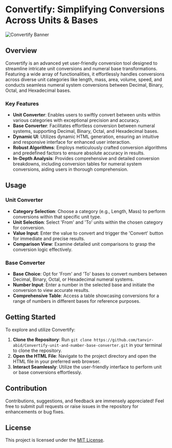 # Convertify: Simplifying Conversions Across Units & Bases

![Convertify Banner](https://i.postimg.cc/5Nqzc7p8/Convertify-Simplifying-Conversions-Across-Units-Bases.png)

## Overview

Convertify is an advanced yet user-friendly conversion tool designed to streamline intricate unit conversions and numeral base transformations. Featuring a wide array of functionalities, it effortlessly handles conversions across diverse unit categories like length, mass, area, volume, speed, and conducts seamless numeral system conversions between Decimal, Binary, Octal, and Hexadecimal bases.

### Key Features

- **Unit Converter**: Enables users to swiftly convert between units within various categories with exceptional precision and accuracy.
- **Base Converter**: Facilitates effortless conversion between numeral systems, supporting Decimal, Binary, Octal, and Hexadecimal bases.
- **Dynamic UI**: Utilizes dynamic HTML generation, ensuring an intuitive and responsive interface for enhanced user interaction.
- **Robust Algorithms**: Employs meticulously crafted conversion algorithms and predefined factors to ensure absolute accuracy in results.
- **In-Depth Analysis**: Provides comprehensive and detailed conversion breakdowns, including conversion tables for numeral system conversions, aiding users in thorough comprehension.

## Usage

### Unit Converter

- **Category Selection**: Choose a category (e.g., Length, Mass) to perform conversions within that specific unit type.
- **Unit Selection**: Select 'From' and 'To' units within the chosen category for conversion.
- **Value Input**: Enter the value to convert and trigger the 'Convert' button for immediate and precise results.
- **Comparison View**: Examine detailed unit comparisons to grasp the conversion logic effectively.

### Base Converter

- **Base Choice**: Opt for 'From' and 'To' bases to convert numbers between Decimal, Binary, Octal, or Hexadecimal numeral systems.
- **Number Input**: Enter a number in the selected base and initiate the conversion to view accurate results.
- **Comprehensive Table**: Access a table showcasing conversions for a range of numbers in different bases for reference purposes.

## Getting Started

To explore and utilize Convertify:

1. **Clone the Repository**: Run `git clone https://github.com/tanvir-abid/Convertify-unit-and-number-base-converter.git` in your terminal to clone the repository.
2. **Open the HTML File**: Navigate to the project directory and open the HTML file in your preferred web browser.
3. **Interact Seamlessly**: Utilize the user-friendly interface to perform unit or base conversions effortlessly.

## Contribution

Contributions, suggestions, and feedback are immensely appreciated! Feel free to submit pull requests or raise issues in the repository for enhancements or bug fixes.

## License

This project is licensed under the [MIT License](LICENSE).
